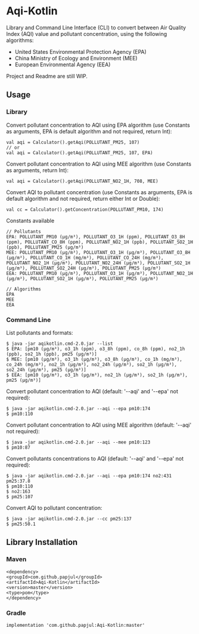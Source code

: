 # Aqi-Kotlin
Library and Command Line Interface (CLI) to convert between Air Quality Index (AQI) value and pollutant concentration, using the following algorithms:
                                                                                                                           
* United States Environmental Protection Agency (EPA)
* China Ministry of Ecology and Environment (MEE)
* European Environmental Agency (EEA)

Project and Readme are still WIP.
   
## Usage

### Library

Convert pollutant concentration to AQI using EPA algorithm (use Constants as arguments, EPA is default algorithm and not required, return Int):

    val aqi = Calculator().getAqi(POLLUTANT_PM25, 107)
    // or
    val aqi = Calculator().getAqi(POLLUTANT_PM25, 107, EPA)
    
Convert pollutant concentration to AQI using MEE algorithm (use Constants as arguments, return Int):

    val aqi = Calculator().getAqi(POLLUTANT_NO2_1H, 708, MEE)

Convert AQI to pollutant concentration (use Constants as arguments, EPA is default algorithm and not required, return either Int or Double):

    val cc = Calculator().getConcentration(POLLUTANT_PM10, 174)
    
Constants available

    // Pollutants
    EPA: POLLUTANT_PM10 (µg/m³), POLLUTANT_O3_1H (ppm), POLLUTANT_O3_8H (ppm), POLLUTANT_CO_8H (ppm), POLLUTANT_NO2_1H (ppb), POLLUTANT_SO2_1H (ppb), POLLUTANT_PM25 (µg/m³)
    MEE: POLLUTANT_PM10 (µg/m³), POLLUTANT_O3_1H (µg/m³), POLLUTANT_O3_8H (µg/m³), POLLUTANT_CO_1H (mg/m³), POLLUTANT_CO_24H (mg/m³), POLLUTANT_NO2_1H (µg/m³), POLLUTANT_NO2_24H (µg/m³), POLLUTANT_SO2_1H (µg/m³), POLLUTANT_SO2_24H (µg/m³), POLLUTANT_PM25 (µg/m³)
    EEA: POLLUTANT_PM10 (µg/m³), POLLUTANT_O3_1H (µg/m³), POLLUTANT_NO2_1H (µg/m³), POLLUTANT_SO2_1H (µg/m³), POLLUTANT_PM25 (µg/m³)
     
    // Algorithms
    EPA
    MEE
    EEA
     
### Command Line

List pollutants and formats:

    $ java -jar aqikotlin.cmd-2.0.jar --list
    $ EPA: [pm10 (µg/m³), o3_1h (ppm), o3_8h (ppm), co_8h (ppm), no2_1h (ppb), so2_1h (ppb), pm25 (µg/m³)]
    $ MEE: [pm10 (µg/m³), o3_1h (µg/m³), o3_8h (µg/m³), co_1h (mg/m³), co_24h (mg/m³), no2_1h (µg/m³), no2_24h (µg/m³), so2_1h (µg/m³), so2_24h (µg/m³), pm25 (µg/m³)]
    $ EEA: [pm10 (µg/m³), o3_1h (µg/m³), no2_1h (µg/m³), so2_1h (µg/m³), pm25 (µg/m³)]
    
Convert pollutant concentration to AQI (default: '--aqi' and '--epa' not required):

    $ java -jar aqikotlin.cmd-2.0.jar --aqi --epa pm10:174    
    $ pm10:110 
        
Convert pollutant concentration to AQI using MEE algorithm (default: '--aqi' not required):

    $ java -jar aqikotlin.cmd-2.0.jar --aqi --mee pm10:123    
    $ pm10:87 

Convert pollutants concentrations to AQI (default: '--aqi' and '--epa' not required):

    $ java -jar aqikotlin.cmd-2.0.jar --aqi --epa pm10:174 no2:431 pm25:37.8
    $ pm10:110 
    $ no2:163 
    $ pm25:107 
    
Convert AQI to pollutant concentration:

    $ java -jar aqikotlin.cmd-2.0.jar --cc pm25:137    
    $ pm25:50.1

## Library Installation

### Maven

    <dependency>
    <groupId>com.github.papjul</groupId>
    <artifactId>Aqi-Kotlin</artifactId>
    <version>master</version>
    <type>pom</type>
    </dependency>

### Gradle

    implementation 'com.github.papjul:Aqi-Kotlin:master'





